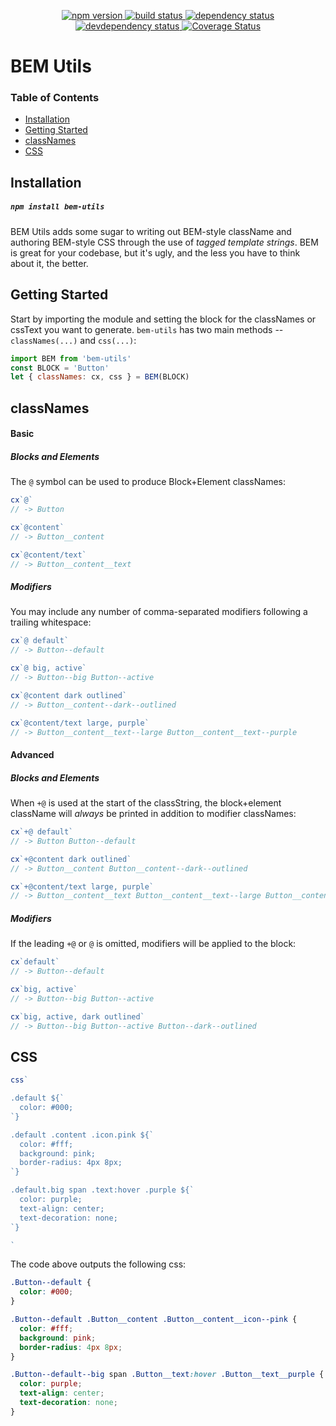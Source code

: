 <p align="center">
  <a href="http://badge.fury.io/js/bem-utils">
    <img alt="npm version" src="https://badge.fury.io/js/bem-utils.svg" />
  </a>
  <a href="https://travis-ci.org/jozanza/bem-utils">
    <img alt="build status" src="https://travis-ci.org/jozanza/bem-utils.svg" />
  </a>
  <a href="https://david-dm.org/jozanza/bem-utils">
    <img alt="dependency status" src="https://david-dm.org/jozanza/bem-utils.svg" />
  </a>
  <a href="https://david-dm.org/jozanza/bem-utils#info=devDependencies">
    <img alt="devdependency status" src="https://david-dm.org/jozanza/bem-utils/dev-status.svg" />
  </a>
  <a href='https://coveralls.io/github/jozanza/bem-utils?branch=master'>
    <img src='https://coveralls.io/repos/jozanza/bem-utils/badge.svg?branch=master&service=github' alt='Coverage Status' />
  </a>
</p>

# BEM Utils

### Table of Contents

- [Installation](#installation)
- [Getting Started](#getting-started)
- [classNames](#classnames)
- [CSS](#css)

Installation
------------

##### `npm install bem-utils`

BEM Utils adds some sugar to writing out BEM-style className and authoring
BEM-style CSS through the use of *tagged template strings*. BEM is great for
your codebase, but it's ugly, and the less you have to think about it, the
better.

Getting Started
---------------

Start by importing the module and setting the block for the classNames or cssText you want to generate.
`bem-utils` has two main methods -- `classNames(...)` and `css(...)`:

```js
import BEM from 'bem-utils'
const BLOCK = 'Button'
let { classNames: cx, css } = BEM(BLOCK)
```

classNames
----------

#### Basic

##### Blocks and Elements
The `@` symbol can be used to produce Block+Element classNames:

```js
cx`@`
// -> Button

cx`@content`
// -> Button__content

cx`@content/text`
// -> Button__content__text
```

##### Modifiers
You may include any number of comma-separated modifiers following a trailing whitespace:

```js
cx`@ default`
// -> Button--default

cx`@ big, active`
// -> Button--big Button--active

cx`@content dark outlined`
// -> Button__content--dark--outlined

cx`@content/text large, purple`
// -> Button__content__text--large Button__content__text--purple
```

#### Advanced

##### Blocks and Elements
When `+@` is used at the start of the classString, the block+element className will *always* be printed in addition to modifier classNames:

```js
cx`+@ default`
// -> Button Button--default

cx`+@content dark outlined`
// -> Button__content Button__content--dark--outlined

cx`+@content/text large, purple`
// -> Button__content__text Button__content__text--large Button__content__text--purple
```

##### Modifiers
If the leading `+@` or `@` is omitted, modifiers will be applied to the block:

```js
cx`default`
// -> Button--default

cx`big, active`
// -> Button--big Button--active

cx`big, active, dark outlined`
// -> Button--big Button--active Button--dark--outlined

```

CSS
---

```js
css`

.default ${`
  color: #000;
`}

.default .content .icon.pink ${`
  color: #fff;
  background: pink;
  border-radius: 4px 8px;
`}

.default.big span .text:hover .purple ${`
  color: purple;
  text-align: center;
  text-decoration: none;
`}

`
```

The code above outputs the following css:

```css
.Button--default {
  color: #000;
}

.Button--default .Button__content .Button__content__icon--pink {
  color: #fff;
  background: pink;
  border-radius: 4px 8px;
}

.Button--default--big span .Button__text:hover .Button__text__purple {
  color: purple;
  text-align: center;
  text-decoration: none;
}
```
